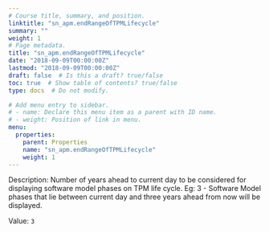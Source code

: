 ```yaml
---
# Course title, summary, and position.
linktitle: "sn_apm.endRangeOfTPMLifecycle"
summary: ""
weight: 1
# Page metadata.
title: "sn_apm.endRangeOfTPMLifecycle"
date: "2018-09-09T00:00:00Z"
lastmod: "2018-09-09T00:00:00Z"
draft: false  # Is this a draft? true/false
toc: true  # Show table of contents? true/false
type: docs  # Do not modify.

# Add menu entry to sidebar.
# - name: Declare this menu item as a parent with ID name.
# - weight: Position of link in menu.
menu:
  properties:
    parent: Properties
    name: "sn_apm.endRangeOfTPMLifecycle"
    weight: 1
---
```


Description: Number of years ahead to current day to be considered for displaying software model phases on TPM life cycle.
Eg: 3 - Software Model phases that lie between current day and three years ahead from now will be displayed.


Value: `3`